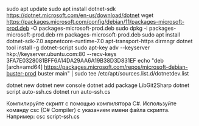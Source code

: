 sudo apt update
sudo apt install dotnet-sdk
	https://dotnet.microsoft.com/en-us/download/dotnet
wget https://packages.microsoft.com/config/debian/11/packages-microsoft-prod.deb -O packages-microsoft-prod.deb
sudo dpkg -i packages-microsoft-prod.deb
rm packages-microsoft-prod.deb
sudo apt install dotnet-sdk-7.0 aspnetcore-runtime-7.0 apt-transport-https dirmngr
dotnet tool install -g dotnet-script
sudo apt-key adv --keyserver hkp://keyserver.ubuntu.com:80 --recv-keys 3FA7E0328081BFF6A14DA29AA6A19B38D3D831EF
echo "deb [arch=amd64] https://packages.microsoft.com/repos/microsoft-debian-buster-prod buster main" | sudo tee /etc/apt/sources.list.d/dotnetdev.list

dotnet new
dotnet new console
dotnet add package LibGit2Sharp
dotnet script auto-ssh.cs
dotnet run auto-ssh.cs

Компилируйте скрипт с помощью компилятора C#. Используйте команду csc (C# Compiler) с указанием имени файла скрипта. Например:
csc script-ssh.cs
